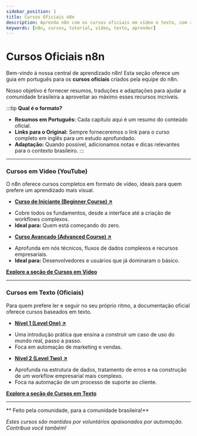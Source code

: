 ```yaml
---
sidebar_position: 1
title: Cursos Oficiais n8n
description: Aprenda n8n com os cursos oficiais em vídeo e texto, com resumos e guias em português.
keywords: [n8n, cursos, tutorial, vídeo, texto, aprender]
---
```


# <IonicIcon name="school-outline" size={32} color="#ea4b71" /> Cursos Oficiais n8n

Bem-vindo à nossa central de aprendizado n8n! Esta seção oferece um guia em português para os **cursos oficiais** criados pela equipe do n8n.

Nosso objetivo é fornecer resumos, traduções e adaptações para ajudar a comunidade brasileira a aproveitar ao máximo esses recursos incríveis.

:::tip <IonicIcon name="help-circle-outline" size={18} color="#10b981" /> **Qual é o formato?**
- <IonicIcon name="document-text-outline" size={16} color="#6b7280" /> **Resumos em Português:** Cada capítulo aqui é um resumo do conteúdo oficial.
- <IonicIcon name="link-outline" size={16} color="#6b7280" /> **Links para o Original:** Sempre forneceremos o link para o curso completo em inglês para um estudo aprofundado.
- <IonicIcon name="create-outline" size={16} color="#6b7280" /> **Adaptação:** Quando possível, adicionamos notas e dicas relevantes para o contexto brasileiro.
:::

---

### <IonicIcon name="videocam-outline" size={20} color="#10b981" /> **Cursos em Vídeo (YouTube)**

O n8n oferece cursos completos em formato de vídeo, ideais para quem prefere um aprendizado mais visual.

- <IonicIcon name="play-circle-outline" size={16} color="#6b7280" /> **[Curso de Iniciante (Beginner Course) ↗](https://www.youtube.com/watch?v=I_7_b0I1I3Y&list=PL8p-62yr-wG4s4s_lq4a4M0S-s_k4iS3q)**
* Cobre todos os fundamentos, desde a interface até a criação de workflows complexos.
* <IonicIcon name="checkmark-outline" size={16} color="#6b7280" /> **Ideal para:** Quem está começando do zero.

- <IonicIcon name="play-circle-outline" size={16} color="#6b7280" /> **[Curso Avançado (Advanced Course) ↗](https://www.youtube.com/watch?v=g1GkX1BH89E&list=PL8p-62yr-wG4a2c5a_z9sDq_aV2T-tOkb)**
* Aprofunda em nós técnicos, fluxos de dados complexos e recursos empresariais.
* <IonicIcon name="checkmark-outline" size={16} color="#6b7280" /> **Ideal para:** Desenvolvedores e usuários que já dominaram o básico.

<IonicIcon name="arrow-forward-outline" size={16} color="#ea4b71" /> **[Explore a seção de Cursos em Vídeo](cursos-em-video/overview)**

---

### <IonicIcon name="reader-outline" size={20} color="#10b981" /> **Cursos em Texto (Oficiais)**

Para quem prefere ler e seguir no seu próprio ritmo, a documentação oficial oferece cursos baseados em texto.

- <IonicIcon name="book-outline" size={16} color="#6b7280" /> **[Nível 1 (Level One) ↗](https://docs.n8n.io/courses/level-one/)**
* Uma introdução prática que ensina a construir um caso de uso do mundo real, passo a passo.
* Foca em automação de marketing e vendas.

- <IonicIcon name="book-outline" size={16} color="#6b7280" /> **[Nível 2 (Level Two) ↗](https://docs.n8n.io/courses/level-two/)**
* Aprofunda na estrutura de dados, tratamento de erros e na construção de um workflow empresarial mais complexo.
* Foca na automação de um processo de suporte ao cliente.

<IonicIcon name="arrow-forward-outline" size={16} color="#ea4b71" /> **[Explore a seção de Cursos em Texto](cursos-em-texto/overview)**

---

** Feito pela comunidade, para a comunidade brasileira!**

*Estes cursos são mantidos por voluntários apaixonados por automação. Contribua você também!* 